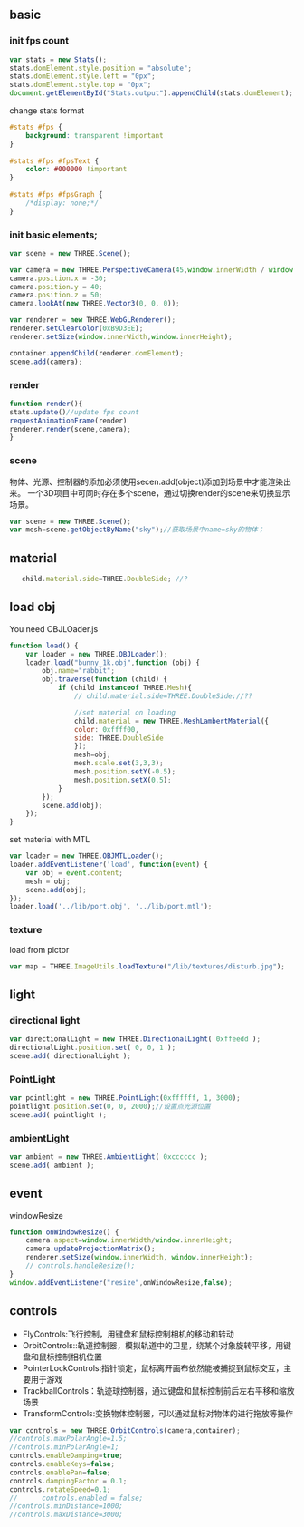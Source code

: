 ## basic

### init fps count
```js
var stats = new Stats();
stats.domElement.style.position = "absolute";
stats.domElement.style.left = "0px";
stats.domElement.style.top = "0px";
document.getElementById("Stats.output").appendChild(stats.domElement);
```

change stats format
```css
#stats #fps {
    background: transparent !important
}
            
#stats #fps #fpsText {
    color: #000000 !important
}
            
#stats #fps #fpsGraph {
    /*display: none;*/
}
```

### init basic elements;

```js
var scene = new THREE.Scene();

var camera = new THREE.PerspectiveCamera(45,window.innerWidth / window.innerHeight, 0.1, 1000);
camera.position.x = -30;
camera.position.y = 40;
camera.position.z = 50;
camera.lookAt(new THREE.Vector3(0, 0, 0));

var renderer = new THREE.WebGLRenderer();
renderer.setClearColor(0xB9D3EE);
renderer.setSize(window.innerWidth,window.innerHeight);

container.appendChild(renderer.domElement);
scene.add(camera);
```

### render
```js
function render(){
stats.update()//update fps count
requestAnimationFrame(render)
renderer.render(scene,camera);
}
```
### scene
物体、光源、控制器的添加必须使用secen.add(object)添加到场景中才能渲染出来。
一个3D项目中可同时存在多个scene，通过切换render的scene来切换显示场景。
```js
var scene = new THREE.Scene();
var mesh=scene.getObjectByName("sky");//获取场景中name=sky的物体；
```

## material
```js
   child.material.side=THREE.DoubleSide; //?
```
## load obj
You need OBJLOader.js

```js
function load() {
    var loader = new THREE.OBJLoader();
    loader.load("bunny_1k.obj",function (obj) {
        obj.name="rabbit";
        obj.traverse(function (child) {
            if (child instanceof THREE.Mesh){
                // child.material.side=THREE.DoubleSide;//??

                //set material on loading
                child.material = new THREE.MeshLambertMaterial({
                color: 0xffff00,
                side: THREE.DoubleSide
                });
                mesh=obj;
                mesh.scale.set(3,3,3);
                mesh.position.setY(-0.5);
                mesh.position.setX(0.5);
            }
        });
        scene.add(obj);
    });
}

```
set material with MTL
```js
var loader = new THREE.OBJMTLLoader();
loader.addEventListener('load', function(event) {
    var obj = event.content;
    mesh = obj;
    scene.add(obj);
});
loader.load('../lib/port.obj', '../lib/port.mtl');
```
### texture
load from pictor
```js
var map = THREE.ImageUtils.loadTexture("/lib/textures/disturb.jpg");
```

## light

### directional light
```js
var directionalLight = new THREE.DirectionalLight( 0xffeedd );
directionalLight.position.set( 0, 0, 1 );
scene.add( directionalLight );
```

### PointLight

```js
var pointlight = new THREE.PointLight(0xffffff, 1, 3000); 
pointlight.position.set(0, 0, 2000);//设置点光源位置
scene.add( pointlight );
```
### ambientLight

```js
var ambient = new THREE.AmbientLight( 0xcccccc );
scene.add( ambient );
```

## event

windowResize
```js
function onWindowResize() {
    camera.aspect=window.innerWidth/window.innerHeight;
    camera.updateProjectionMatrix();
    renderer.setSize(window.innerWidth, window.innerHeight);
    // controls.handleResize();
}
window.addEventListener("resize",onWindowResize,false);
```

## controls

- FlyControls:飞行控制，用键盘和鼠标控制相机的移动和转动
- OrbitControls::轨道控制器，模拟轨道中的卫星，绕某个对象旋转平移，用键盘和鼠标控制相机位置
- PointerLockControls:指针锁定，鼠标离开画布依然能被捕捉到鼠标交互，主要用于游戏
- TrackballControls：轨迹球控制器，通过键盘和鼠标控制前后左右平移和缩放场景
- TransformControls:变换物体控制器，可以通过鼠标对物体的进行拖放等操作

```js
var controls = new THREE.OrbitControls(camera,container);
//controls.maxPolarAngle=1.5;
//controls.minPolarAngle=1;
controls.enableDamping=true;
controls.enableKeys=false;
controls.enablePan=false;
controls.dampingFactor = 0.1;
controls.rotateSpeed=0.1;
//      controls.enabled = false;
//controls.minDistance=1000;
//controls.maxDistance=3000;
```